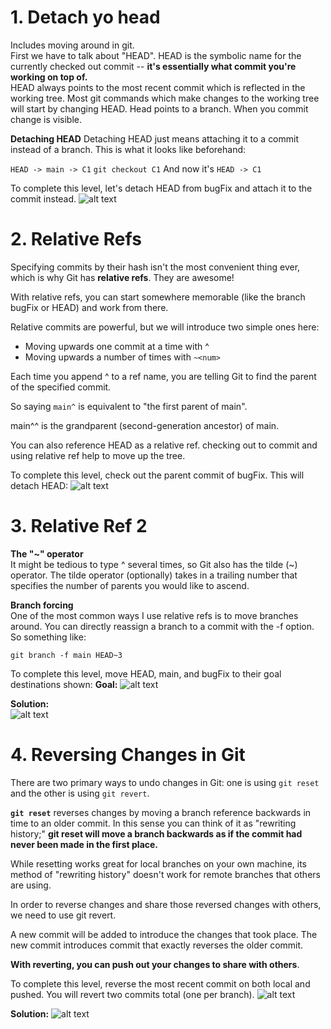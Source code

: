 # 1. Detach yo head
Includes moving around in git. <br>
First we have to talk about "HEAD". HEAD is the symbolic name for the currently checked out commit -- **it's essentially what commit you're working on top of.**<br>
HEAD always points to the most recent commit which is reflected in the working tree. Most git commands which make changes to the working tree will start by changing HEAD.
Head points to a branch. When you commit change is visible.
<br>

**Detaching HEAD**
Detaching HEAD just means attaching it to a commit instead of a branch. This is what it looks like beforehand:

```HEAD -> main -> C1```
```git checkout C1```
And now it's
```HEAD -> C1```<br>

To complete this level, let's detach HEAD from bugFix and attach it to the commit instead.
![alt text](./images/gitHead.png)


# 2. Relative Refs
Specifying commits by their hash isn't the most convenient thing ever, which is why Git has **relative refs**. They are awesome!

With relative refs, you can start somewhere memorable (like the branch bugFix or HEAD) and work from there.

Relative commits are powerful, but we will introduce two simple ones here:

- Moving upwards one commit at a time with ^
- Moving upwards a number of times with ```~<num>```<br>

Each time you append ^ to a ref name, you are telling Git to find the parent of the specified commit.

So saying ``main^`` is equivalent to "the first parent of main".

main^^ is the grandparent (second-generation ancestor) of main.

You can also reference HEAD as a relative ref. checking out to commit and using relative ref help to move up the tree.<br>

To complete this level, check out the parent commit of bugFix. This will detach HEAD:
![alt text](./images/relativeref.png)

# 3. Relative Ref 2
**The "~" operator**<br>
It might be tedious to type ^ several times, so Git also has the tilde (~) operator. The tilde operator (optionally) takes in a trailing number that specifies the number of parents you would like to ascend.

**Branch forcing**<br>
One of the most common ways I use relative refs is to move branches around. You can directly reassign a branch to a commit with the -f option. So something like:

```git branch -f main HEAD~3```

To complete this level, move HEAD, main, and bugFix to their goal destinations shown:
**Goal:**
![alt text](./images/relativerefgoal.png)

**Solution:**<br>
![alt text](./images/relativerefoutput.png)


# 4. Reversing Changes in Git

There are two primary ways to undo changes in Git: one is using ```git reset``` and the other is using ```git revert```.<br>

**```git reset```** reverses changes by moving a branch reference backwards in time to an older commit. In this sense you can think of it as "rewriting history;" **git reset will move a branch backwards as if the commit had never been made in the first place.** 

While resetting works great for local branches on your own machine, its method of "rewriting history" doesn't work for remote branches that others are using.
<br>

In order to reverse changes and share those reversed changes with others, we need to use git revert.

A new commit will be added to introduce the changes that took place. The new commit introduces commit that exactly reverses the older commit.

**With reverting, you can push out your changes to share with others**.

To complete this level, reverse the most recent commit on both local and pushed. You will revert two commits total (one per branch).
![alt text](./images/reversecommit.png)

**Solution:** ![alt text](./images/codegitreverse.png)